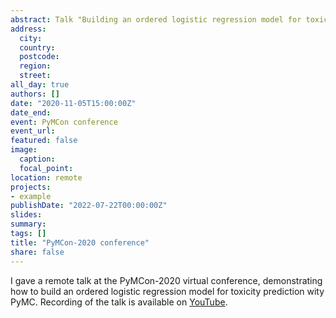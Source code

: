 ```yaml
---
abstract: Talk "Building an ordered logistic regression model for toxicity prediction".
address:
  city: 
  country: 
  postcode: 
  region: 
  street: 
all_day: true
authors: []
date: "2020-11-05T15:00:00Z"
date_end: 
event: PyMCon conference
event_url: 
featured: false
image:
  caption: 
  focal_point: 
location: remote
projects:
- example
publishDate: "2022-07-22T00:00:00Z"
slides: 
summary: 
tags: []
title: "PyMCon-2020 conference"
share: false
---
```


I gave a remote talk at the PyMCon-2020 virtual conference, demonstrating how to build an ordered logistic regression model for toxicity prediction wity PyMC. Recording of the talk is available on [YouTube](https://www.youtube.com/watch?v=fxydbmTfsk4&t=672s).



